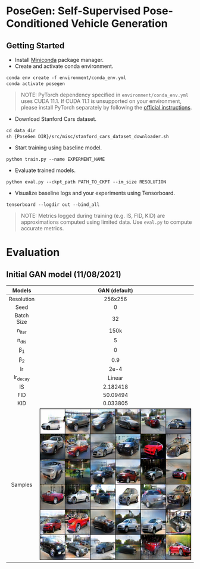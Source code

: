 # PoseGen: Self-Supervised Pose-Conditioned Vehicle Generation

## Getting Started

* Install [Miniconda](https://docs.conda.io/en/latest/miniconda.html) package manager.
* Create and activate conda environment.

```shell
conda env create -f environment/conda_env.yml
conda activate posegen
```

> NOTE: PyTorch dependency specified in `environment/conda_env.yml` uses CUDA 11.1. If CUDA 11.1 is unsupported on your environment, please install PyTorch separately by following the [official instructions](https://pytorch.org).

* Download Stanford Cars dataset.

```shell
cd data_dir
sh {PoseGen DIR}/src/misc/stanford_cars_dataset_downloader.sh
```

* Start training using baseline model.

```shell
python train.py --name EXPERMENT_NAME
```

* Evaluate trained models.

```shell
python eval.py --ckpt_path PATH_TO_CKPT --im_size RESOLUTION
```

* Visualize baseline logs and your experiments using Tensorboard.

```shell
tensorboard --logdir out --bind_all
```

> NOTE: Metrics logged during training (e.g. IS, FID, KID) are approximations computed using limited data. Use `eval.py` to compute accurate metrics.

# Evaluation  

## Initial GAN model (11/08/2021)

Models                    |GAN (default)              |
:------------------------:|:-------------------------:|
Resolution                |256x256                    |
Seed                      |0                          |
Batch Size                |32                         |
n<sub>iter</sub>          |150k                       |
n<sub>dis</sub>           |5                          |
β<sub>1</sub>             |0                          |
β<sub>2</sub>             |0.9                        |
lr                        |2e-4                       |
lr<sub>decay</sub>        |Linear                     |
IS                        |2.182418                   |
FID                       |50.09494                   |
KID                       |0.033805                   |
Samples                   |![](media/posegen.png)     |   